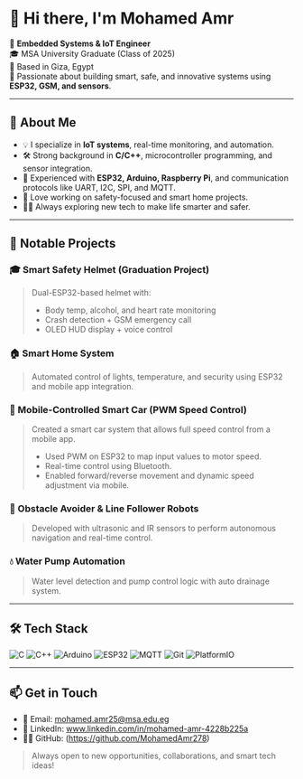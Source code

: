 
# 👋 Hi there, I'm Mohamed Amr

🚀 **Embedded Systems & IoT Engineer**  
🎓 MSA University Graduate (Class of 2025)  
📍 Based in Giza, Egypt  
🔧 Passionate about building smart, safe, and innovative systems using **ESP32, GSM, and sensors**.

---

## 🧠 About Me
- 💡 I specialize in **IoT systems**, real-time monitoring, and automation.
- 🛠️ Strong background in **C/C++**, microcontroller programming, and sensor integration.
- 📱 Experienced with **ESP32, Arduino, Raspberry Pi**, and communication protocols like UART, I2C, SPI, and MQTT.
- 🤖 Love working on safety-focused and smart home projects.
- 👨‍🔬 Always exploring new tech to make life smarter and safer.

---

## 📂 Notable Projects

### 🎓 Smart Safety Helmet (Graduation Project)
> Dual-ESP32-based helmet with:
> - Body temp, alcohol, and heart rate monitoring
> - Crash detection + GSM emergency call
> - OLED HUD display + voice control

### 🏠 Smart Home System
> Automated control of lights, temperature, and security using ESP32 and mobile app integration.

### 🚗 Mobile-Controlled Smart Car (PWM Speed Control)
> Created a smart car system that allows full speed control from a mobile app.
> - Used PWM on ESP32 to map input values to motor speed.
> - Real-time control using Bluetooth.
> - Enabled forward/reverse movement and dynamic speed adjustment via mobile.

### 🤖 Obstacle Avoider & Line Follower Robots
> Developed with ultrasonic and IR sensors to perform autonomous navigation and real-time control.

### 💧 Water Pump Automation
> Water level detection and pump control logic with auto drainage system.

---

## 🛠️ Tech Stack
![C](https://img.shields.io/badge/C-00599C?style=flat&logo=c&logoColor=white)
![C++](https://img.shields.io/badge/C++-00599C?style=flat&logo=c%2B%2B&logoColor=white)
![Arduino](https://img.shields.io/badge/Arduino-00979D?style=flat&logo=arduino&logoColor=white)
![ESP32](https://img.shields.io/badge/ESP32-grey?style=flat)
![MQTT](https://img.shields.io/badge/MQTT-purple?style=flat)
![Git](https://img.shields.io/badge/Git-F05032?style=flat&logo=git&logoColor=white)
![PlatformIO](https://img.shields.io/badge/PlatformIO-orange?style=flat&logo=platformio&logoColor=white)

---

## 📫 Get in Touch
- 📧 Email: mohamed.amr25@msa.edu.eg
- 💼 LinkedIn: www.linkedin.com/in/mohamed-amr-4228b225a
- 🧑‍💻 GitHub: (https://github.com/MohamedAmr278)

> Always open to new opportunities, collaborations, and smart tech ideas!
